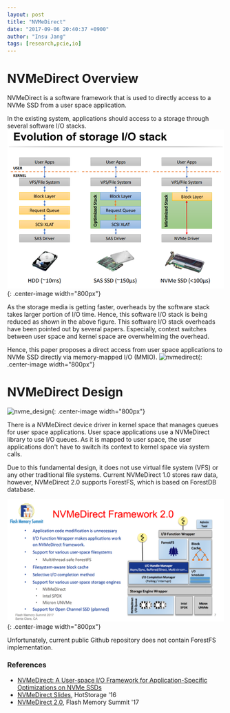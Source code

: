```yaml
---
layout: post
title: "NVMeDirect"
date: "2017-09-06 20:40:37 +0900"
author: "Insu Jang"
tags: [research,pcie,io]
---
```


# NVMeDirect Overview

NVMeDirect is a software framework that is used to directly access to a NVMe SSD from a user space application.  

In the existing system, applications should access to a storage through several software I/O stacks.
![storage_io_stack](/assets/storage_io_stack.png){: .center-image width="800px"}

As the storage media is getting faster, overheads by the software stack takes larger portion of I/O time. Hence, this software I/O stack is being reduced as shown in the above figure.
This software I/O stack overheads have been pointed out by several papers.
Especially, context switches between user space and kernel space are overwhelming the overhead.

Hence, this paper proposes a direct access from user space applications to NVMe SSD directly via memory-mapped I/O (MMIO).
![nvmedirect](/assets/images/170906/nvmedirect.png){: .center-image width="800px"}

# NVMeDirect Design

![nvme_design](/assets/images/170906/nvme_design.png){: .center-image width="800px"}

There is a NVMeDirect device driver in kernel space that manages queues for user space applications. User space applications use a NVMeDirect library to use I/O queues. As it is mapped to user space, the user applications don't have to switch its context to kernel space via system calls.

Due to this fundamental design, it does not use virtual file system (VFS) or any other traditional file systems. Current NVMeDirect 1.0 stores raw data, however, NVMeDirect 2.0 supports ForestFS, which is based on ForestDB database.

![forestfs](/assets/images/170906/forestfs.png){: .center-image width="800px"}

Unfortunately, current public Github repository does not contain ForestFS implementation.


### References
- [NVMeDirect: A User-space I/O Framework for Application-Specific Optimizations on NVMe SSDs](https://www.usenix.org/system/files/conference/hotstorage16/hotstorage16_kim.pdf)
- [NVMeDirect Slides](https://www.usenix.org/sites/default/files/conference/protected-files/hotstorage16_slides_kim.pdf), HotStorage '16
- [NVMeDirect 2.0](https://www.flashmemorysummit.com/English/Collaterals/Proceedings/2017/20170810_FA31_Kim.pdf), Flash Memory Summit '17
